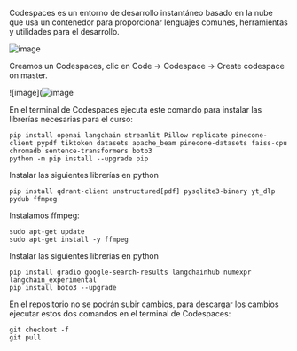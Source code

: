 
Codespaces es un entorno de desarrollo instantáneo basado en la nube que usa un contenedor para proporcionar lenguajes comunes, herramientas y utilidades para el desarrollo.

![image](https://user-images.githubusercontent.com/2066453/278680037-24cbb036-f0e0-4410-974d-eb04b36426c7.png)

Creamos un Codespaces, clic en Code -> Codespace -> Create codespace on master.

![image](![image](https://github.com/TonyTecPeru/IA-GENERATIVA/assets/17399925/93e72cb2-af5c-4a22-8979-11ccb4efdb16)

En el terminal de Codespaces ejecuta este comando para instalar las librerías necesarias para el curso:

	pip install openai langchain streamlit Pillow replicate pinecone-client pypdf tiktoken datasets apache_beam pinecone-datasets faiss-cpu chromadb sentence-transformers boto3
 	python -m pip install --upgrade pip

Instalar las siguientes librerías en python

	pip install qdrant-client unstructured[pdf] pysqlite3-binary yt_dlp pydub ffmpeg

 Instalamos ffmpeg:
 
	sudo apt-get update
	sudo apt-get install -y ffmpeg

Instalar las siguientes librerías en python

	pip install gradio google-search-results langchainhub numexpr langchain_experimental
 	pip install boto3 --upgrade

En el repositorio no se podrán subir cambios, para descargar los cambios ejecutar estos dos comandos en el terminal de Codespaces:

	git checkout -f
 	git pull
	
